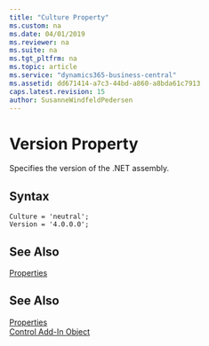 ```yaml
---
title: "Culture Property"
ms.custom: na
ms.date: 04/01/2019
ms.reviewer: na
ms.suite: na
ms.tgt_pltfrm: na
ms.topic: article
ms.service: "dynamics365-business-central"
ms.assetid: dd671414-a7c3-44bd-a860-a8bda61c7913
caps.latest.revision: 15
author: SusanneWindfeldPedersen
---
```


# Version Property

Specifies the version of the .NET assembly.

## Syntax
```
Culture = 'neutral';
Version = '4.0.0.0';
```

## See Also  
[Properties](devenv-properties.md)       

## See Also  
[Properties](devenv-properties.md)       
[Control Add-In Object](../devenv-control-addin-object.md)   
 